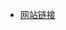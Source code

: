 - [网站链接](http://fed.wiki.org/view/welcome-visitors/view/recent-changes/view/field-guide-to-the-federation/hello.ward.bay.wiki.org/welcome-your-community)
